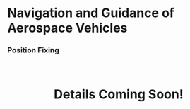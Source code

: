 # Navigation and Guidance of Aerospace Vehicles

### Position Fixing

<br>
<center><h1> Details Coming Soon! </h1></center>
